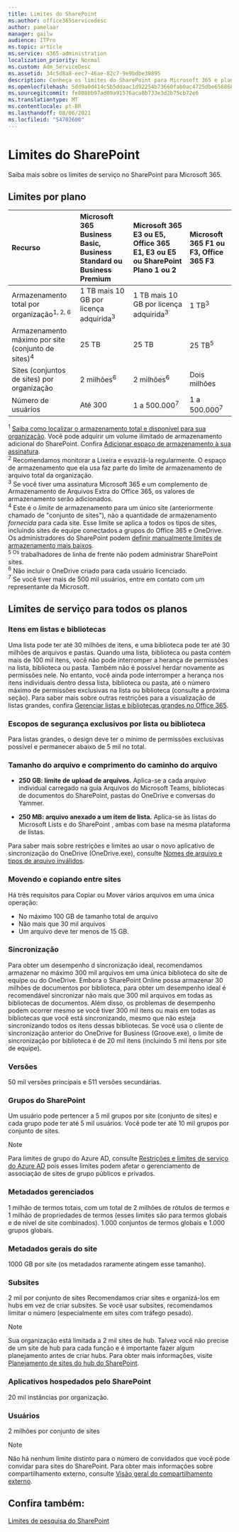 ```yaml
---
title: Limites do SharePoint
ms.author: office365servicedesc
author: pamelaar
manager: gailw
audience: ITPro
ms.topic: article
ms.service: o365-administration
localization_priority: Normal
ms.custom: Adm_ServiceDesc
ms.assetid: 34c5d8a8-eec7-46ae-82c7-9e9bdbe39895
description: Conheça os limites do SharePoint para Microsoft 365 e planos autônomos.
ms.openlocfilehash: 5dd9a0d414c5b5ddaac1d92254b73660fab0ac4725dbe656868df8889faa674d
ms.sourcegitcommit: fe808bb97ad09a91576aca8b733e3d2b75cb72e6
ms.translationtype: MT
ms.contentlocale: pt-BR
ms.lasthandoff: 08/06/2021
ms.locfileid: "54702600"
---
```

# <a name="sharepoint-limits"></a>Limites do SharePoint

Saiba mais sobre os limites de serviço no SharePoint para Microsoft 365.
  
## <a name="limits-by-plan"></a>Limites por plano 

| Recurso | Microsoft 365 Business Basic, Business Standard ou Business Premium | Microsoft 365 E3 ou E5, Office 365 E1, E3 ou E5 ou SharePoint Plano 1 ou 2 | Microsoft 365 F1 ou F3, Office 365 F3 |
|:-----|:-----|:-----|:-----|
|Armazenamento total por organização<sup>1, 2, 6</sup> <br/> |1 TB mais 10 GB por licença adquirida<sup>3</sup>  <br/> |1 TB mais 10 GB por licença adquirida<sup>3</sup> <br/> |1 TB<sup>3</sup> <br/> |
|Armazenamento máximo por site (conjunto de sites)<sup>4</sup><br/> |25 TB <br/> |25 TB <br/> |25 TB<sup>5</sup> <br/> |
|Sites (conjuntos de sites) por organização  <br/> |2 milhões<sup>6</sup> <br/> |2 milhões<sup>6</sup> <br/> |Dois milhões<br/> |
|Número de usuários  <br/> |Até 300  <br/> |1 a 500.000<sup>7</sup> <br/> |1 a 500.000<sup>7</sup> <br/> |
   
<sup>1</sup> [Saiba como localizar o armazenamento total e disponível para sua organização](/sharepoint/manage-site-collection-storage-limits). Você pode adquirir um volume ilimitado de armazenamento adicional do SharePoint. Confira [Adicionar espaço de armazenamento à sua assinatura](/office365/admin/subscriptions-and-billing/add-storage-space). 
<br/><sup>2</sup> Recomendamos monitorar a Lixeira e esvaziá-la regularmente. O espaço de armazenamento que ela usa faz parte do limite de armazenamento de arquivo total da organização. 
<br/> <sup>3</sup> Se você tiver uma assinatura Microsoft 365 e um complemento de Armazenamento de Arquivos Extra do Office 365, os valores de armazenamento serão adicionados. 
<br/> <sup>4</sup> Este é o *limite* de armazenamento para um único site (anteriormente chamado de "conjunto de sites"), não a quantidade de armazenamento *fornecida* para cada site. Esse limite se aplica a todos os tipos de sites, incluindo sites de equipe conectados a grupos do Office 365 e OneDrive. Os administradores do SharePoint podem [definir manualmente limites de armazenamento mais baixos](/sharepoint/manage-site-collection-storage-limits#manage-individual-site-storage-limits). 
<br/> <sup>5 Os</sup> trabalhadores de linha de frente não podem administrar SharePoint sites. 
<br/> <sup>6</sup> Não incluir o OneDrive criado para cada usuário licenciado. 
<br/> <sup>7</sup> Se você tiver mais de 500 mil usuários, entre em contato com um representante da Microsoft. 
  
## <a name="service-limits-for-all-plans"></a>Limites de serviço para todos os planos

### <a name="items-in-lists-and-libraries"></a>Itens em listas e bibliotecas

Uma lista pode ter até 30 milhões de itens, e uma biblioteca pode ter até 30 milhões de arquivos e pastas. Quando uma lista, biblioteca ou pasta contém mais de 100 mil itens, você não pode interromper a herança de permissões na lista, biblioteca ou pasta. Também não é possível herdar novamente as permissões nele. No entanto, você ainda pode interromper a herança nos itens individuais dentro dessa lista, biblioteca ou pasta, até o número máximo de permissões exclusivas na lista ou biblioteca (consulte a próxima seção). Para saber mais sobre outras restrições para a visualização de listas grandes, confira [Gerenciar listas e bibliotecas grandes no Office 365](https://support.office.com/article/b4038448-ec0e-49b7-b853-679d3d8fb784).

### <a name="unique-security-scopes-per-list-or-library"></a>Escopos de segurança exclusivos por lista ou biblioteca

Para listas grandes, o design deve ter o mínimo de permissões exclusivas possível e permanecer abaixo de 5 mil no total.

### <a name="file-size-and-file-path-length"></a>Tamanho do arquivo e comprimento do caminho do arquivo

- **250 GB: limite de upload de arquivos.** Aplica-se a cada arquivo individual carregado na guia Arquivos do Microsoft Teams, bibliotecas de documentos do SharePoint, pastas do OneDrive e conversas do Yammer.

- **250 MB: arquivo anexado a um item de lista.** Aplica-se às listas do Microsoft Lists e do SharePoint , ambas com base na mesma plataforma de listas.

Para saber mais sobre restrições e limites ao usar o novo aplicativo de sincronização do OneDrive (OneDrive.exe), consulte [Nomes de arquivo e tipos de arquivo inválidos](https://support.office.com/article/64883a5d-228e-48f5-b3d2-eb39e07630fa).

### <a name="moving-and-copying-across-sites"></a>Movendo e copiando entre sites

Há três requisitos para Copiar ou Mover vários arquivos em uma única operação:

- No máximo 100 GB de tamanho total de arquivo
- Não mais que 30 mil arquivos
- Um arquivo deve ter menos de 15 GB.

### <a name="sync"></a>Sincronização

Para obter um desempenho d sincronização ideal, recomendamos armazenar no máximo 300 mil arquivos em uma única biblioteca do site de equipe ou do OneDrive. Embora o SharePoint Online possa armazenar 30 milhões de documentos por biblioteca, para obter um desempenho ideal é recomendável sincronizar não mais que 300 mil arquivos em todas as bibliotecas de documentos. Além disso, os problemas de desempenho podem ocorrer mesmo se você tiver 300 mil itens ou mais em todas as bibliotecas que você está sincronizando, mesmo que não esteja sincronizando todos os itens dessas bibliotecas. Se você usa o cliente de sincronização anterior do OneDrive for Business (Groove.exe), o limite de sincronização por biblioteca é de 20 mil itens (incluindo 5 mil itens por site de equipe).

### <a name="versions"></a>Versões

50 mil versões principais e 511 versões secundárias.

### <a name="sharepoint-groups"></a>Grupos do SharePoint

Um usuário pode pertencer a 5 mil grupos por site (conjunto de sites) e cada grupo pode ter até 5 mil usuários. Você pode ter até 10 mil grupos por conjunto de sites.

> [!NOTE]
> Para limites de grupo do Azure AD, consulte [Restrições e limites de serviço do Azure AD](/azure/active-directory/users-groups-roles/directory-service-limits-restrictions) pois esses limites podem afetar o gerenciamento de associação de sites de grupo públicos e privados.

### <a name="managed-metadata"></a>Metadados gerenciados

1 milhão de termos totais, com um total de 2 milhões de rótulos de termos e 1 milhão de propriedades de termos (esses limites são para termos globais e de nível de site combinados). 1.000 conjuntos de termos globais e 1.000 grupos globais.

### <a name="overall-site-metadata"></a>Metadados gerais do site

1000 GB por site (os metadados raramente atingem esse tamanho).

### <a name="subsites"></a>Subsites

2 mil por conjunto de sites Recomendamos criar sites e organizá-los em hubs em vez de criar subsites. Se você usar subsites, recomendamos limitar o número (especialmente em sites com tráfego pesado).

> [!NOTE]
> Sua organização está limitada a 2 mil sites de hub. Talvez você não precise de um site de hub para cada função e é importante fazer algum planejamento antes de criar hubs. Para obter mais informações, visite [Planejamento de sites do hub do SharePoint](/sharepoint/planning-hub-sites).

### <a name="sharepoint-hosted-applications"></a>Aplicativos hospedados pelo SharePoint

20 mil instâncias por organização.

### <a name="users"></a>Usuários

2 milhões por conjunto de sites

> [!NOTE]
> Não há nenhum limite distinto para o número de convidados que você pode convidar para sites do SharePoint. Para obter mais informações sobre compartilhamento externo, consulte [Visão geral do compartilhamento externo](/sharepoint/external-sharing-overview).

## <a name="see-also"></a>Confira também:

[Limites de pesquisa do SharePoint](/sharepoint/search-limits)